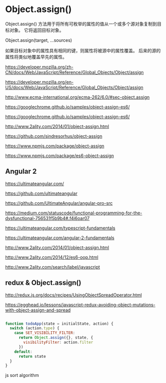 # Object.assign()



Object.assign() 方法用于将所有可枚举的属性的值从一个或多个源对象复制到目标对象。
它将返回目标对象。


Object.assign(target, ...sources)


如果目标对象中的属性具有相同的键，则属性将被源中的属性覆盖。
后来的源的属性将类似地覆盖早先的属性。




https://developer.mozilla.org/zh-CN/docs/Web/JavaScript/Reference/Global_Objects/Object/assign

https://developer.mozilla.org/en-US/docs/Web/JavaScript/Reference/Global_Objects/Object/assign


http://www.ecma-international.org/ecma-262/6.0/#sec-object.assign


https://googlechrome.github.io/samples/object-assign-es6/












https://googlechrome.github.io/samples/object-assign-es6/


http://www.2ality.com/2014/01/object-assign.html

https://github.com/sindresorhus/object-assign


https://www.npmjs.com/package/object-assign



https://www.npmjs.com/package/es6-object-assign


## Angular 2 


https://ultimateangular.com/


https://github.com/ultimateangular

https://github.com/UltimateAngular/angular-pro-src



https://medium.com/statuscode/functional-programming-for-the-dysfunctional-756531f5b9b4#.f4i6oar07



https://ultimateangular.com/typescript-fundamentals


https://ultimateangular.com/angular-2-fundamentals






http://www.2ality.com/2014/01/object-assign.html

http://www.2ality.com/2014/12/es6-oop.html

http://www.2ality.com/search/label/javascript




## redux & Object.assign()

http://redux.js.org/docs/recipes/UsingObjectSpreadOperator.html



https://egghead.io/lessons/javascript-redux-avoiding-object-mutations-with-object-assign-and-spread




```js

function todoApp(state = initialState, action) {
  switch (action.type) {
    case SET_VISIBILITY_FILTER:
      return Object.assign({}, state, {
        visibilityFilter: action.filter
      })
    default:
      return state
  }
}

``` 











js sort algorithm





















